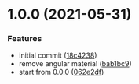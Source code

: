 # 1.0.0 (2021-05-31)


### Features

* initial commit ([18c4238](https://github.com/shhdharmen/angular-boilerplate/commit/18c4238c7912a049dd9c0c0e9741a2efc998686e))
* remove angular material ([bab1bc9](https://github.com/shhdharmen/angular-boilerplate/commit/bab1bc9e37e714eea86e3a53e04a2c6797d28e49))
* start from 0.0.0 ([062e2df](https://github.com/shhdharmen/angular-boilerplate/commit/062e2df640904ea748e393062e13b405d1fa982d))
